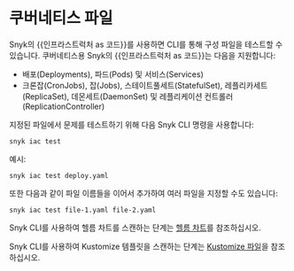 # 쿠버네티스 파일

Snyk의 {{인프라스트럭처 as 코드}}를 사용하면 CLI를 통해 구성 파일을 테스트할 수 있습니다. 쿠버네티스용 Snyk의 {{인프라스트럭처 as 코드}}는 다음을 지원합니다:

* 배포(Deployments), 파드(Pods) 및 서비스(Services)
* 크론잡(CronJobs), 잡(Jobs), 스테이트풀세트(StatefulSet), 레플리카세트(ReplicaSet), 데몬세트(DaemonSet) 및 레플리케이션 컨트롤러(ReplicationController)

지정된 파일에서 문제를 테스트하기 위해 다음 Snyk CLI 명령을 사용합니다:

```
snyk iac test
```

예시:

```
snyk iac test deploy.yaml
```

또한 다음과 같이 파일 이름들을 이어서 추가하여 여러 파일을 지정할 수도 있습니다:

```
snyk iac test file-1.yaml file-2.yaml
```

Snyk CLI를 사용하여 헬름 차트를 스캔하는 단계는 [헬름 차트](helm-charts.md)를 참조하십시오.

Snyk CLI를 사용하여 Kustomize 템플릿을 스캔하는 단계는 [Kustomize 파일](kustomize-files.md)을 참조하십시오.